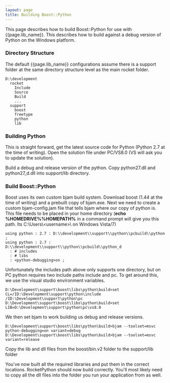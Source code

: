 ```yaml
---
layout: page
title: Building Boost::Python
---
```


This page describes how to build Boost::Python for use with {{page.lib_name}}. This describes how to build against a debug version of Python on the Windows platform.

### Directory Structure

The default {{page.lib_name}} configurations assume there is a support folder at the same directory structure level as the main rocket folder.

```
D:\development
  rocket
    Include
    Source
    Build
    ...
  support
    boost
    freetype
    python
    lib
```

### Building Python

This is straight forward, get the latest source code for Python (Python 2.7 at the time of writing). Open the solution file under PC/VS8.0 (VS will ask you to update the solution).

Build a debug and release version of the python. Copy python27.dll and python27_d.dll into support/lib directory.

### Build Boost::Python

Boost uses its own custom bjam build system. Download boost (1.44 at the time of writing) and a prebuilt copy of bjam.exe. Next we need to create a custom bjam-config.jam file that tells bjam where our copy of python is. This file needs to be placed in your home directory (**echo %HOMEDRIVE%%HOMEPATH%** in a command prompt will give you this path. Its C:\\Users\\\<username\>\\ on Windows Vista/7)

```
using python : 2.7 : D:\\development\\support\\python\\pcbuild\\python ;
using python : 2.7 : D:\\development\\support\\python\\pcbuild\\python_d
  : # includes
  : # libs                            
  : <python-debugging>on ;
```

Unfortunately the includes path above only supports one directory, but on PC python requires two include paths include and pc. To get around this, we use the visual studio environment variables.

```
D:\Development\support\boost\libs\python\build>set CL=/ID:\Development\support\python\include /ID:\Development\support\python\pc
D:\Development\support\boost\libs\python\build>set LIB=D:\Development\support\python\pc\vs8.0
```

We then set bjam to work building us debug and release versions.

```
D:\Development\support\boost\libs\python\build>bjam --toolset=msvc python-debugging=on variant=debug
D:\Development\support\boost\libs\python\build>bjam --toolset=msvc variant=release
```

Copy the lib and dll files from the boost/bin.v2 folder to the support/lib folder

You've now built all the required libraries and put them in the correct locations. RocketPython should now build correctly. You'll most likely need to copy all the dll files into the folder you run your application from as well.
